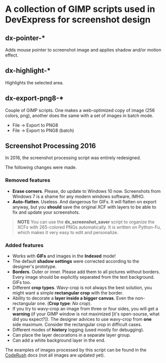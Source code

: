 # A collection of GIMP scripts used in DevExpress for screenshot design


## dx-pointer-*
Adds mouse pointer to screenshot image and applies shadow and/or motion effect.

## dx-highlight-*
Highlights the selected area.

## dx-export-png8-*
Couple of GIMP scripts. One makes a web-optimized copy of image (256 colors, png), another does the same with a set of images in batch mode.

* File -> Export to PNG8
* File -> Export to PNG8 (batch)

## Screenshot Processing 2016

In 2016, the screenshot processing script was entirely redesigned. 

The following changes were made.

### Removed features
* **Erase corners**. Please, do update to Windows 10 now. Screenshots from Windows 7 is a shame for any modern windows software, IMHO.
* **Auto-flatten**. Useless. And dangerous for GIFs. It will flatten on export anyway, but you **should** save the original XCF with layers to be able to fix and update your screenshots. 

> **NOTE**
You can use the **dx_screenshot_saver** script to organize the XCFs with 265-colored PNGs automatically. It is written on Python-Fu, which makes it very easy to edit and personalize.

### Added features
* Works with **GIFs** and images in the **Indexed** mode!
* The default **shadow settings** were corrected according to the designer's prototype.
* **Borders**. Outer or inner. Please add them to all pictures without borders. Every image should be explicitly separated from the text background. GIFs too.
* Different **crop types**. Wavy-crop is not always the best solution, you might want a simple **rectangular crop** with the border.
* Ability to decorate a **layer inside a bigger canvas**. Even the non-rectangular one.
(**Crop type**: _No crop_).
* If you try to wavy-crop an image from three or four sides, you will get a **warning** (if your GIMP window is not maximized [it's open-sourse, what did you expect?]). The designer advices to use wavy-crop from **one** side maximum. Consider the rectangular crop in difficult cases.
* Different modes of **history** logging (used mostly for debugging).
* Can place the layer decorations in a separate layer group.
* Can add a white background layer in the end.

The examples of images processed by this script can be found in the [CodeRush](https://documentation.devexpress.com/#CodeRushForRoslyn/CustomDocument115802) docs (not all images are updated yet).
